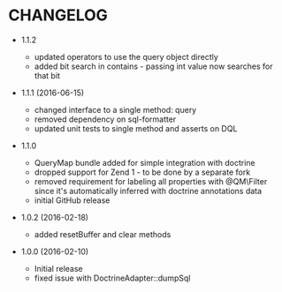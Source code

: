 CHANGELOG
=========
* 1.1.2
    * updated operators to use the query object directly
    * added bit search in contains - passing int value now searches for that bit

* 1.1.1 (2016-06-15)
    * changed interface to a single method: query
    * removed dependency on sql-formatter
    * updated unit tests to single method and asserts on DQL

* 1.1.0
    * QueryMap bundle added for simple integration with doctrine
    * dropped support for Zend 1 - to be done by a separate fork
    * removed requirement for labeling all properties with @QM\Filter since it's automatically inferred with doctrine annotations data
    * initial GitHub release

* 1.0.2 (2016-02-18)
    * added resetBuffer and clear methods

* 1.0.0 (2016-02-10)
    * Initial release
    * fixed issue with DoctrineAdapter::dumpSql
